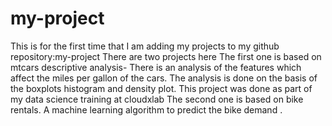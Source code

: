 # my-project
This is for the first time that I am adding my projects to my github repository:my-project
There are two projects here
The first one is based on mtcars descriptive analysis- There is an analysis of the features which affect the miles per gallon of the cars. 
The analysis is done on the basis of the boxplots histogram and density plot. This project was done as part of my data science training at cloudxlab
The  second one is based on bike rentals.
A machine learning algorithm to predict the bike demand .
